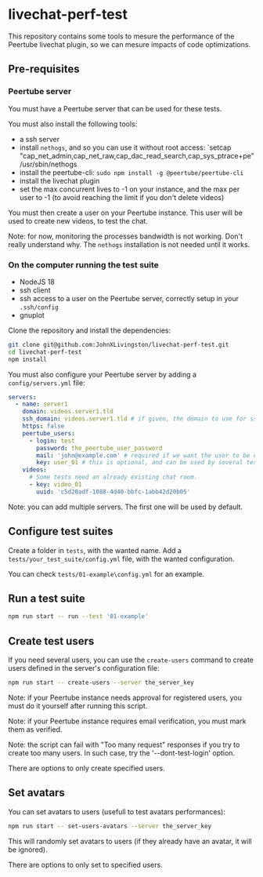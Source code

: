 # livechat-perf-test

This repository contains some tools to mesure the performance of the Peertube livechat plugin,
so we can mesure impacts of code optimizations.

## Pre-requisites

### Peertube server

You must have a Peertube server that can be used for these tests.

You must also install the following tools:

* a ssh server
* install `nethogs`, and so you can use it without root access: `setcap "cap_net_admin,cap_net_raw,cap_dac_read_search,cap_sys_ptrace+pe" /usr/sbin/nethogs
* install the peertube-cli: `sudo npm install -g @peertube/peertube-cli`
* install the livechat plugin
* set the max concurrent lives to -1 on your instance, and the max per user to -1 (to avoid reaching the limit if you don't delete videos)

You must then create a user on your Peertube instance. This user will be used to create new videos, to test the chat.

Note: for now, monitoring the processes bandwidth is not working. Don't really understand why. The `nethogs` installation is not needed until it works.

### On the computer running the test suite

* NodeJS 18
* ssh client
* ssh access to a user on the Peertube server, correctly setup in your `.ssh/config`
* gnuplot

Clone the repository and install the dependencies:

```bash
git clone git@github.com:JohnXLivingston/livechat-perf-test.git
cd livechat-perf-test
npm install
```

You must also configure your Peertube server by adding a `config/servers.yml` file:

```yaml
servers:
  - name: server1
    domain: videos.server1.tld
    ssh_domain: videos.server1.tld # if given, the domain to use for ssh. If not given, will use domain.
    https: false
    peertube_users:
      - login: test
        password: the_peertube_user_password
        mail: 'john@example.com' # required if we want the user to be created using the 'create-users' command
        key: user_01 # this is optional, and can be used by several tests to find the correct user credentials.
    videos:
      # Some tests need an already existing chat room.
      - key: video_01
        uuid: 'c5d20adf-1088-4d40-bbfc-1abb42d20b05'
```

Note: you can add multiple servers. The first one will be used by default.

## Configure test suites

Create a folder in `tests`, with the wanted name.
Add a `tests/your_test_suite/config.yml` file, with the wanted configuration.

You can check `tests/01-example\config.yml` for an example.

## Run a test suite

```bash
npm run start -- run --test '01-example'
```

## Create test users

If you need several users, you can use the `create-users` command to create users defined in the server's configuration file:

```bash
npm run start -- create-users --server the_server_key
```

Note: if your Peertube instance needs approval for registered users, you must do it yourself after running this script.

Note: if your Peertube instance requires email verification, you must mark them as verified.

Note: the script can fail with "Too many request" responses if you try to create too many users.
In such case, try the '--dont-test-login' option.

There are options to only create specified users.

## Set avatars

You can set avatars to users (usefull to test avatars performances):

```bash
npm run start -- set-users-avatars --server the_server_key
```

This will randomly set avatars to users (if they already have an avatar, it will be ignored).

There are options to only set to specified users.
